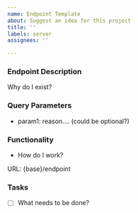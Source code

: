 ```yaml
---
name: Endpoint Template
about: Suggest an idea for this project
title: ''
labels: server
assignees: ''

---
```


### Endpoint Description
Why do I exist?

### Query Parameters
- param1: reason.... (could be optional?)

### Functionality
- How do I work?

URL: {base}/endpoint

### Tasks
- [ ] What needs to be done?
